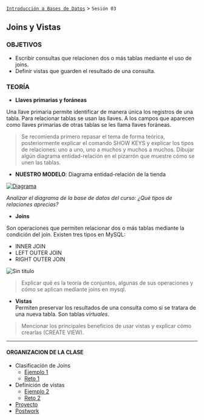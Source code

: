 [`Introducción a Bases de Datos`](../Readme.md) > `Sesión 03`

## Joins y Vistas

### OBJETIVOS 

- Escribir consultas que relacionen dos o más tablas mediante el uso de joins.
- Definir vistas que guarden el resultado de una consulta.

### TEORÍA  

- **Llaves primarias y foráneas**   

Una llave primaria permite identificar de manera única los registros de una tabla. Para relacionar tablas se usan las llaves. A los campos que aparecen como  llaves primarias de otras tablas se les llama llaves foráneas.  

> Se recomienda primero repasar el tema de forma teórica, posteriormente explicar el comando SHOW KEYS y explicar los tipos de relaciones: uno a uno, uno a muchos y muchos a muchos. Dibujar algún diagrama entidad-relación en el pizarrón que muestre cómo se unen las tablas.  

- **NUESTRO MODELO**: Diagrama entidad-relación de la tienda  

<a href="https://imgbb.com/"><img src="https://i.ibb.co/gVzc8qG/Diagrama.png" alt="Diagrama" border="0"></a>   

*Analizar el diagrama de la base de datos del curso: ¿Qué tipos de relaciones aprecias?*  



- **Joins**    

Son operaciones que permiten relacionar dos o más tablas mediante la condición del join. Existen tres tipos en MySQL:  
- INNER JOIN  
- LEFT OUTER JOIN  
- RIGHT OUTER JOIN  
  
![Sin titulo](https://www.ionos.es/digitalguide/fileadmin/DigitalGuide/Screenshots_2018/Outer-Join.jpg)  

> Explicar qué es la teoría de conjuntos, algunas de sus operaciones y cómo se aplican mediante joins en mysql.  



- **Vistas**      
Permiten preservar los resultados de una consulta como si se tratara de una nueva tabla. Son tablas *virtuales*.     

> Mencionar los principales beneficios de usar vistas y explicar cómo crearlas (CREATE VIEW).


  
--- 

#### ORGANIZACION DE LA CLASE

- Clasificación de Joins
   - [Ejemplo 1](Ejemplo-01/)
   - [Reto 1](Reto-01/)
- Definición de vistas
   - [Ejemplo 2](Ejemplo-02/)
   - [Reto 2](Reto-02/)
- [Proyecto](Proyecto/)   
- [Postwork](Postwork/)	
